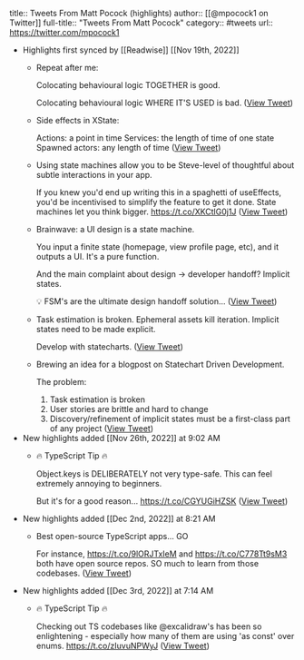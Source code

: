 title:: Tweets From Matt Pocock (highlights)
author:: [[@mpocock1 on Twitter]]
full-title:: "Tweets From Matt Pocock"
category:: #tweets
url:: https://twitter.com/mpocock1

- Highlights first synced by [[Readwise]] [[Nov 19th, 2022]]
	- Repeat after me:
	  
	  Colocating behavioural logic TOGETHER is good.
	  
	  Colocating behavioural logic WHERE IT'S USED is bad. ([View Tweet](https://twitter.com/mpocock1/status/1406985604898897928))
	- Side effects in XState:
	  
	  Actions: a point in time
	  Services: the length of time of one state
	  Spawned actors: any length of time ([View Tweet](https://twitter.com/mpocock1/status/1424062262403379207))
	- Using state machines allow you to be Steve-level of thoughtful about subtle interactions in your app.
	  
	  If you knew you'd end up writing this in a spaghetti of useEffects, you'd be incentivised to simplify the feature to get it done. State machines let you think bigger. https://t.co/XKCtlG0j1J ([View Tweet](https://twitter.com/mpocock1/status/1426945980432277512))
	- Brainwave: a UI design is a state machine.
	  
	  You input a finite state (homepage, view profile page, etc), and it outputs a UI. It's a pure function.
	  
	  And the main complaint about design -> developer handoff? Implicit states.
	  
	  💡 FSM's are the ultimate design handoff solution... ([View Tweet](https://twitter.com/mpocock1/status/1435287400566116361))
	- Task estimation is broken. Ephemeral assets kill iteration. Implicit states need to be made explicit.
	  
	  Develop with statecharts. ([View Tweet](https://twitter.com/mpocock1/status/1449043916095901698))
	- Brewing an idea for a blogpost on Statechart Driven Development.
	  
	  The problem:
	  
	  1. Task estimation is broken
	  2. User stories are brittle and hard to change
	  3. Discovery/refinement of implicit states must be a first-class part of any project ([View Tweet](https://twitter.com/mpocock1/status/1449040697932255238))
- New highlights added [[Nov 26th, 2022]] at 9:02 AM
	- 🔥 TypeScript Tip 🔥
	  
	  Object.keys is DELIBERATELY not very type-safe. This can feel extremely annoying to beginners.
	  
	  But it's for a good reason... https://t.co/CGYUGiHZSK ([View Tweet](https://twitter.com/mattpocockuk/status/1596167864553459715))
- New highlights added [[Dec 2nd, 2022]] at 8:21 AM
	- Best open-source TypeScript apps... GO
	  
	  For instance, https://t.co/9lORJTxIeM and https://t.co/C778Tt9sM3 both have open source repos. SO much to learn from those codebases. ([View Tweet](https://twitter.com/mattpocockuk/status/1598372605781635072))
- New highlights added [[Dec 3rd, 2022]] at 7:14 AM
	- 🔥 TypeScript Tip 🔥
	  
	  Checking out TS codebases like @excalidraw's has been so enlightening - especially how many of them are using 'as const' over enums. https://t.co/zIuvuNPWyJ ([View Tweet](https://twitter.com/mattpocockuk/status/1598708710523772929))